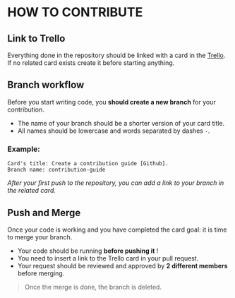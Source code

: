 # HOW TO CONTRIBUTE

## Link to Trello
Everything done in the repository should be linked with a card in the 
[Trello](https://trello.com/b/0vQrnCYi/leafraison). If no related card exists
create it before starting anything.

## Branch workflow
Before you start writing code, you **should create a new branch** for your
contribution. 
 - The name of your branch should be a shorter version of your
card title. 
 - All names should be lowercase and words separated by dashes `-`.

### Example: 
```
Card's title: Create a contribution guide [Github].
Branch name: contribution-guide
```

*After your first push to the repository, you can add a link to your branch
in the related card.*

## Push and Merge
Once your code is working and you have completed the card goal: it is time to 
merge your branch.
 - Your code should be running **before pushing it** !
 - You need to insert a link to the Trello card in your pull request.
 - Your request should be reviewed and approved by **2 different members** before
merging.

> Once the merge is done, the branch is deleted.
